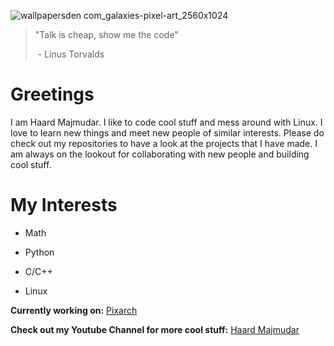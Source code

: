 ![wallpapersden com_galaxies-pixel-art_2560x1024](https://user-images.githubusercontent.com/62053026/214363359-8f30452f-32e5-4c9f-a689-5e4e56ee82a3.jpg)


> "Talk is cheap, show me the code"
> 
>  - Linus Torvalds

# Greetings

I am Haard Majmudar. I like to code cool stuff and mess around with Linux. I love to learn new things and meet new people of similar interests. Please do check out my repositories to have a look at the projects that I have made. I am always on the lookout for collaborating with new people and building cool stuff. 


# My Interests

- Math

- Python

- C/C++

- Linux

**Currently working on:** [Pixarch](https://github.com/heisenburgh/pixarch)

**Check out my Youtube Channel for more cool stuff:** [Haard Majmudar](https://www.youtube.com/channel/UCsI79ri6eHKmeOsMTxSc8hQ)
